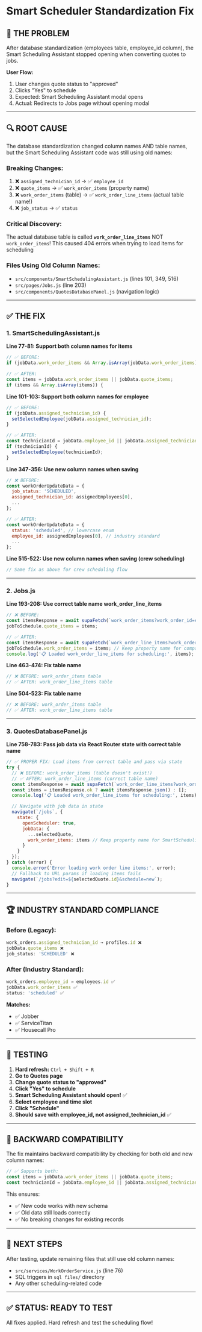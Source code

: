 # Smart Scheduler Standardization Fix

## 🐛 **THE PROBLEM**

After database standardization (employees table, employee_id column), the Smart Scheduling Assistant stopped opening when converting quotes to jobs.

**User Flow:**
1. User changes quote status to "approved"
2. Clicks "Yes" to schedule
3. Expected: Smart Scheduling Assistant modal opens
4. Actual: Redirects to Jobs page without opening modal

---

## 🔍 **ROOT CAUSE**

The database standardization changed column names AND table names, but the Smart Scheduling Assistant code was still using old names:

### **Breaking Changes:**
1. ❌ `assigned_technician_id` → ✅ `employee_id`
2. ❌ `quote_items` → ✅ `work_order_items` (property name)
3. ❌ `work_order_items` (table) → ✅ `work_order_line_items` (actual table name!)
4. ❌ `job_status` → ✅ `status`

### **Critical Discovery:**
The actual database table is called **`work_order_line_items`** NOT `work_order_items`!
This caused 404 errors when trying to load items for scheduling

### **Files Using Old Column Names:**
- `src/components/SmartSchedulingAssistant.js` (lines 101, 349, 516)
- `src/pages/Jobs.js` (line 203)
- `src/components/QuotesDatabasePanel.js` (navigation logic)

---

## ✅ **THE FIX**

### **1. SmartSchedulingAssistant.js**

**Line 77-81: Support both column names for items**
```javascript
// ✅ BEFORE:
if (jobData.work_order_items && Array.isArray(jobData.work_order_items)) {

// ✅ AFTER:
const items = jobData.work_order_items || jobData.quote_items;
if (items && Array.isArray(items)) {
```

**Line 101-103: Support both column names for employee**
```javascript
// ✅ BEFORE:
if (jobData.assigned_technician_id) {
  setSelectedEmployee(jobData.assigned_technician_id);
}

// ✅ AFTER:
const technicianId = jobData.employee_id || jobData.assigned_technician_id;
if (technicianId) {
  setSelectedEmployee(technicianId);
}
```

**Line 347-356: Use new column names when saving**
```javascript
// ❌ BEFORE:
const workOrderUpdateData = {
  job_status: 'SCHEDULED',
  assigned_technician_id: assignedEmployees[0],
  ...
};

// ✅ AFTER:
const workOrderUpdateData = {
  status: 'scheduled', // lowercase enum
  employee_id: assignedEmployees[0], // industry standard
  ...
};
```

**Line 515-522: Use new column names when saving (crew scheduling)**
```javascript
// Same fix as above for crew scheduling flow
```

---

### **2. Jobs.js**

**Line 193-208: Use correct table name work_order_line_items**
```javascript
// ❌ BEFORE:
const itemsResponse = await supaFetch(`work_order_items?work_order_id=eq.${jobToSchedule.id}`, ...);
jobToSchedule.quote_items = items;

// ✅ AFTER:
const itemsResponse = await supaFetch(`work_order_line_items?work_order_id=eq.${jobToSchedule.id}`, ...);
jobToSchedule.work_order_items = items; // Keep property name for compatibility
console.log('📋 Loaded work_order_line_items for scheduling:', items);
```

**Line 463-474: Fix table name**
```javascript
// ❌ BEFORE: work_order_items table
// ✅ AFTER: work_order_line_items table
```

**Line 504-523: Fix table name**
```javascript
// ❌ BEFORE: work_order_items table
// ✅ AFTER: work_order_line_items table
```

---

### **3. QuotesDatabasePanel.js**

**Line 758-783: Pass job data via React Router state with correct table name**
```javascript
// ✅ PROPER FIX: Load items from correct table and pass via state
try {
  // ❌ BEFORE: work_order_items (table doesn't exist!)
  // ✅ AFTER: work_order_line_items (correct table name)
  const itemsResponse = await supaFetch(`work_order_line_items?work_order_id=eq.${selectedQuote.id}`, { method: 'GET' }, user.company_id);
  const items = itemsResponse.ok ? await itemsResponse.json() : [];
  console.log('📋 Loaded work_order_line_items for scheduling:', items);

  // Navigate with job data in state
  navigate(`/jobs`, {
    state: {
      openScheduler: true,
      jobData: {
        ...selectedQuote,
        work_order_items: items // Keep property name for SmartSchedulingAssistant compatibility
      }
    }
  });
} catch (error) {
  console.error('Error loading work order line items:', error);
  // Fallback to URL params if loading items fails
  navigate(`/jobs?edit=${selectedQuote.id}&schedule=new`);
}
```

---

## 🏆 **INDUSTRY STANDARD COMPLIANCE**

### **Before (Legacy):**
```javascript
work_orders.assigned_technician_id → profiles.id ❌
jobData.quote_items ❌
job_status: 'SCHEDULED' ❌
```

### **After (Industry Standard):**
```javascript
work_orders.employee_id → employees.id ✅
jobData.work_order_items ✅
status: 'scheduled' ✅
```

**Matches:**
- ✅ Jobber
- ✅ ServiceTitan
- ✅ Housecall Pro

---

## 🧪 **TESTING**

1. **Hard refresh:** `Ctrl + Shift + R`
2. **Go to Quotes page**
3. **Change quote status to "approved"**
4. **Click "Yes" to schedule**
5. **Smart Scheduling Assistant should open!** ✅
6. **Select employee and time slot**
7. **Click "Schedule"**
8. **Should save with employee_id, not assigned_technician_id** ✅

---

## 📝 **BACKWARD COMPATIBILITY**

The fix maintains backward compatibility by checking for both old and new column names:

```javascript
// ✅ Supports both:
const items = jobData.work_order_items || jobData.quote_items;
const technicianId = jobData.employee_id || jobData.assigned_technician_id;
```

This ensures:
- ✅ New code works with new schema
- ✅ Old data still loads correctly
- ✅ No breaking changes for existing records

---

## 🚀 **NEXT STEPS**

After testing, update remaining files that still use old column names:
- `src/services/WorkOrderService.js` (line 76)
- SQL triggers in `sql files/` directory
- Any other scheduling-related code

---

## ✅ **STATUS: READY TO TEST**

All fixes applied. Hard refresh and test the scheduling flow!

